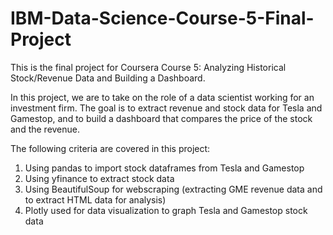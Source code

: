 # IBM-Data-Science-Course-5-Final-Project
This is the final project for Coursera Course 5: Analyzing Historical Stock/Revenue Data and Building a Dashboard.

In this project, we are to take on the role of a data scientist working for an investment firm. The goal is to extract revenue and stock data for Tesla and Gamestop, and to build a dashboard that compares the price of the stock and the revenue.

The following criteria are covered in this project:
1. Using pandas to import stock dataframes from Tesla and Gamestop
2. Using yfinance to extract stock data
3. Using BeautifulSoup for webscraping (extracting GME revenue data and to extract HTML data for analysis)
4. Plotly used for data visualization to graph Tesla and Gamestop stock data
